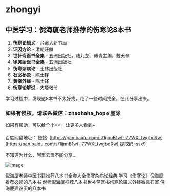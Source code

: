 # zhongyi

## 中医学习：倪海厦老师推荐的伤寒论8本书

1. **伤寒论辑义** - 台湾大新书局 
2. **证因方论** - 清朝汪麟
3. **世补斋医书全集** - 五洲出版社，陆九芝、傅青主编，戴天章
4. **徐灵胎医书全集** - 五洲出版社
5. **伤寒杂病论** - 士林出版社
6. **石室秘录** - 陈士铎 
7. **黄帝外经** - 陈士铎 
8. **伤寒论解说** - 大塚敬节 

学习过程中，发现这8本书不太好找，花了一些时间找全，在此分享出来。

### 如果有侵权，请联系微信：zhaohaha_hope 删除

如果有帮助，可以给个小⭐️⭐️，让更多人看到~

百度网盘地址：
链接: [https://pan.baidu.com/s/1ijnnB1wf-i77WXLfwgbdRw](https://pan.baidu.com/s/1ijnnB1wf-i77WXLfwgbdRw) 提取码: ssx9

不知道为什么，阿里云盘不能分享...

![image](https://github.com/user-attachments/assets/567a6ffb-a968-4f99-8ea4-15a85355fc09)

倪海厦老师中医书籍推荐八本书全套大全伤寒杂病论经典
学习《伤寒论》倪海厦推荐必读的八本书
倪师倪海厦推荐八本书世补斋医书伤寒论辑义外经微言石室
倪海厦建议买的八本书
